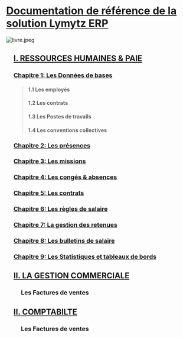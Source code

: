 # [Documentation de référence de la solution Lymytz ERP](#documentation)

![livre.jpeg](https://github.com/gouchere/documentation_lymytz_erp/blob/main/assets/livre.jpeg)
<section style="margin-left:20px">

## [I. RESSOURCES HUMAINES & PAIE](#rh)

### [Chapitre 1: Les Données de bases](#les-donnees-de-base)
> #### 1.1 Les employés
> #### 1.2 Les contrats
> #### 1.3 Les Postes de travails
> #### 1.4 Les conventions collectives
### [Chapitre 2: Les présences](#les-presence)
### [Chapitre 3: Les missions](#les-missions)
### [Chapitre 4: Les congés & absences](#les-conges)
### [Chapitre 5: Les contrats](#les-contrats)
### [Chapitre 6: Les règles de salaire](#les-regles-de-salaire)
### [Chapitre 7: La gestion des retenues](#les-conges)
### [Chapitre 8: Les bulletins de salaire](#les-conges)
### [Chapitre 9: Les Statistiques et tableaux de bords](#les-conges)

## [II. LA GESTION COMMERCIALE](#gestion-commerciale)
<section style="margin-left:20px">

### Les Factures de ventes

</section>

## [II. COMPTABILTE](#gestion-commerciale)
<section style="margin-left:20px">

### Les Factures de ventes

</section>

</section>